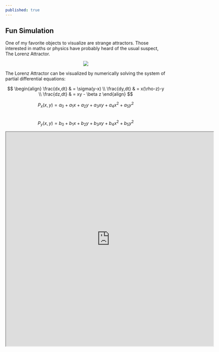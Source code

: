 ```yaml
---
published: true
---
```

## Fun Simulation

One of my favorite objects to visualize are strange attractors. Those interested in maths or physics have probably heard of the usual suspect, The Lorenz Attractor.  

<p align="center">
  <img src="https://upload.wikimedia.org/wikipedia/commons/1/13/A_Trajectory_Through_Phase_Space_in_a_Lorenz_Attractor.gif">
</p>  

The Lorenz Attractor can be visualized by numerically solving the system of partial differential equations:

<p align="center">
$$  
\begin{align}
\frac{dx,dt} & = \sigma(y-x) \\
\frac{dy,dt} & = x(\rho-z)-y \\  
\frac{dz,dt} & = xy - \beta z  
\end{align}
$$  
</p>

$$P_x(x,y) = a_0+a_1x+a_2y+a_3xy+a_4x^2+a_5y^2$$  
$$P_y(x,y) = b_0+b_1x+b_2y+b_3xy+b_4x^2+b_5y^2$$  
<iframe src="https://www.openprocessing.org/sketch/646277/embed/" width="650" height="670"></iframe>
